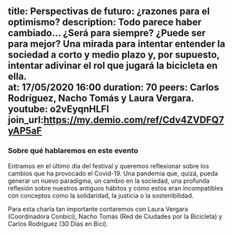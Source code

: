 title: Perspectivas de futuro: ¿razones para el optimismo?
description: Todo parece haber cambiado… ¿Será para siempre? ¿Puede ser para mejor? Una mirada para intentar entender la sociedad a corto y medio plazo y, por supuesto, intentar adivinar el rol que jugará la bicicleta en ella.  
at: 17/05/2020 16:00
duration: 70
peers: Carlos Rodríguez, Nacho Tomás y Laura Vergara.
youtube: o2vEyqnHLFI
join_url:https://my.demio.com/ref/Cdv4ZVDFQ7yAP5aF
----
### Sobre qué hablaremos en este evento

Entramos en el último día del festival y queremos reflexionar sobre los cambios que ha provocado el Covid-19. Una pandemia que, quizá, pueda generar un nuevo paradigma, un cambio en la sociedad, una profunda reflexión sobre nuestros antiguos hábitos y cómo estos eran incompatibles con conceptos como la solidaridad, la justicia o la sostenibilidad. 

Para esta charla tan importante contaremos con Laura Vergara (Coordinadora Conbici), Nacho Tomás (Red de Ciudades por la Bicicleta) y Carlos Rodríguez (30 Días en Bici).
